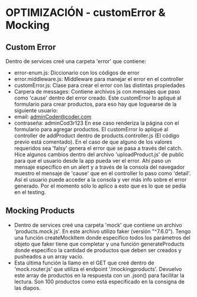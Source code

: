 # OPTIMIZACIÓN - customError & Mocking

## Custom Error
Dentro de services creé una carpeta 'error' que contiene:
- error-enum.js: Diccionario con los códigos de error
- error.middleware.js: Middleware para manejar el error en el controller
- customError.js: Clase para crear el error con las distintas propiedades
- Carpera de messages: Contiene archivos js con mensajes que paso como 'cause' dentro del error creado.
Este customError lo apliqué al formulario para crear productos, para eso hay que loguearse de la siguiente usuario:
- email: adminCoder@coder.com
- contraseña: adminCod3r123
En ese caso renderiza la página con el formulario para agregar productos. 
El customError lo apliqué al controller de addProduct dentro de products.controller.js (El código previo está comentado). En el caso de que alguno de los valores requeridos sea 'falsy' genera el error que se pasa a través del catch. Hice algunos cambios dentro del archivo 'uploadProduct.js' de public para que el usuario desde la app pueda ver el error. Ahí paso un mensaje específico en un alert y a través de la consola del navegador muestro el mensaje de 'cause' que en el controller lo paso como 'detail'. Así el usuario puede acceder a la consola y ver más info sobre el error generado. Por el momento sólo lo aplico a esto que es lo que se pedía en el testing.

## Mocking Products
- Dentro de services creé una carpeta 'mock' que contiene un archivo 'products.mock.js'. En este archivo utilizo faker (versión "^7.6.0"). Tengo una función createMockItem donde especifico todos los parámetros del objeto que faker tiene que completar y una función generateProducts donde especifico la cantidad de productos que deben ser creados y pusheados a un array vacío.
- Esta última función la llamo en el GET que creé dentro de 'mock.router.js' que utiliza el endpoint '/mockingproducts'. Devuelvo este array de productos en la respuesta con un .json() para facilitar la lectura. Son 100 productos como está especificado en la consigna de las diapos.
